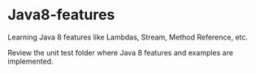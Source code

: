 # Java8-features
Learning Java 8 features like Lambdas, Stream, Method Reference, etc.

Review the unit test folder where Java 8 features and examples are implemented.
